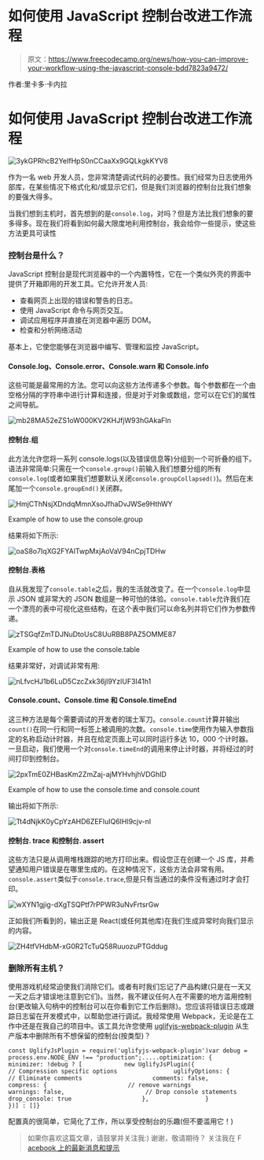 # 如何使用 JavaScript 控制台改进工作流程

> 原文：<https://www.freecodecamp.org/news/how-you-can-improve-your-workflow-using-the-javascript-console-bdd7823a9472/>

作者:里卡多·卡内拉

# 如何使用 JavaScript 控制台改进工作流程

![3ykGPRhcB2YeIfHpS0nCCaaXx9GQLkgkKYV8](img/5c02f50a15b526e23178ce3234a451ac.png)

作为一名 web 开发人员，您非常清楚调试代码的必要性。我们经常为日志使用外部库，在某些情况下格式化和/或显示它们，但是我们浏览器的控制台比我们想象的要强大得多。

当我们想到主机时，首先想到的是`console.log`，对吗？但是方法比我们想象的要多得多。现在我们将看到如何最大限度地利用控制台，我会给你一些提示，使这些方法更具可读性

### 控制台是什么？

JavaScript 控制台是现代浏览器中的一个内置特性，它在一个类似外壳的界面中提供了开箱即用的开发工具。它允许开发人员:

*   查看网页上出现的错误和警告的日志。
*   使用 JavaScript 命令与网页交互。
*   调试应用程序并直接在浏览器中遍历 DOM。
*   检查和分析网络活动

基本上，它使您能够在浏览器中编写、管理和监控 JavaScript。

#### Console.log、Console.error、Console.warn 和 Console.info

这些可能是最常用的方法。您可以向这些方法传递多个参数。每个参数都在一个由空格分隔的字符串中进行计算和连接，但是对于对象或数组，您可以在它们的属性之间导航。

![mb28MA52eZS1oW000KV2KHJfjW93hGAkaFln](img/56bb743ed0fb77f92429f61172207114.png)

#### 控制台.组

此方法允许您将一系列 console.logs(以及错误信息等)分组到一个可折叠的组下。语法非常简单:只需在一个`console.group()`前输入我们想要分组的所有`console.log`(或者如果我们想要默认关闭`console.groupCollapsed()`)。然后在末尾加一个`console.groupEnd()`关闭群。

![HmjCThNsjXDndqMmnXsoJfhaDvJWSe9HthWY](img/467145ffdd8a149868a988055b85d0d5.png)

Example of how to use the console.group

结果将如下所示:

![oaS8o7IqXG2FYAlTwpMxjAoVaV94nCpjTDHw](img/9002a20e6e69e31b32ceeb9984fc5324.png)

#### 控制台.表格

自从我发现了`console.table`之后，我的生活就改变了。在一个`console.log`中显示 JSON 或非常大的 JSON 数组是一种可怕的体验。`console.table`允许我们在一个漂亮的表中可视化这些结构，在这个表中我们可以命名列并将它们作为参数传递。

![zTSGqfZmTDJNuDtoUsC8UuRBB8PAZ5OMME87](img/ea9e31189f329ee77a574ea860fc999c.png)

Example of how to use the console.table

结果非常好，对调试非常有用:

![nLfvcHJ1b6LuD5CzcZxk36jl9YzlUF3I41h1](img/c9cd706a8e05b8c2a53159e1ed4112fc.png)

#### Console.count、Console.time 和 Console.timeEnd

这三种方法是每个需要调试的开发者的瑞士军刀。`console.count`计算并输出`count()`在同一行和同一标签上被调用的次数。`console.time`使用作为输入参数指定的名称启动计时器，并且在给定页面上可以同时运行多达 10，000 个计时器。一旦启动，我们使用一个对`console.timeEnd`的调用来停止计时器，并将经过的时间打印到控制台。

![2pxTmE0ZHBasKm2ZmZaj-ajMYHvhjhVDGhID](img/d144f1792f1e2499e85b89e0101735e4.png)

Example of how to use the console.time and console.count

输出将如下所示:

![Tt4dNjkK0yCpYzAHD6ZEFluIQ6IHl9cjv-nl](img/b86a39bd5704450957f5e98a0d2747d3.png)

#### 控制台. trace 和控制台. assert

这些方法只是从调用堆栈跟踪的地方打印出来。假设您正在创建一个 JS 库，并希望通知用户错误是在哪里生成的。在这种情况下，这些方法会非常有用。`console.assert`类似于`console.trace`,但是只有当通过的条件没有通过时才会打印。

![wXYN1gjig-dXgTSQPtf7rPPWR3uNvFrtsrGw](img/0ef3f33ab2bef6582dd834fa6f48d9a1.png)

正如我们所看到的，输出正是 React(或任何其他库)在我们生成异常时向我们显示的内容。

![ZH4tfVHdbM-xG0R2TcTuQ58RuuozuPTGddug](img/633c255554167035593fc68bc519ab90.png)

### 删除所有主机？

使用游戏机经常迫使我们消除它们。或者有时我们忘记了产品构建(只是在一天又一天之后才错误地注意到它们)。当然，我不建议任何人在不需要的地方滥用控制台(更改输入句柄中的控制台可以在你看到它工作后删除)。您应该将错误日志或跟踪日志留在开发模式中，以帮助您进行调试。我经常使用 Webpack，无论是在工作中还是在我自己的项目中。该工具允许您使用 [uglifyjs-webpack-plugin](https://github.com/webpack-contrib/uglifyjs-webpack-plugin) 从生产版本中删除所有不想保留的控制台(按类型)？

```
const UglifyJsPlugin = require('uglifyjs-webpack-plugin')var debug = process.env.NODE_ENV !== "production";.....optimization: {        minimizer: !debug ? [            new UglifyJsPlugin({                // Compression specific options                uglifyOptions: {                    // Eliminate comments                    comments: false,                    compress: {                       // remove warnings                       warnings: false,                       // Drop console statements                       drop_console: true                    },                }           })] : []}
```

配置真的很简单，它简化了工作，所以享受控制台的乐趣(但不要滥用它！)

> 如果你喜欢这篇文章，请鼓掌并关注我:)
> 谢谢，敬请期待？
> 关注我在 F [acebook 上的最新消息和提示](https://www.facebook.com/CanellaRiccardo/)